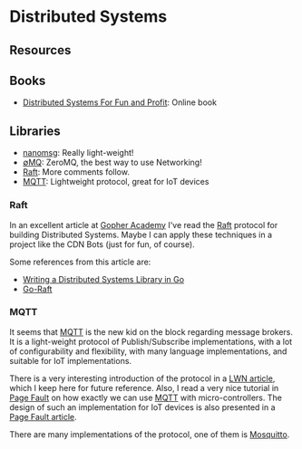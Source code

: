 Distributed Systems
===================

Resources
---------

Books
-----

 - [Distributed Systems For Fun and Profit](http://book.mixu.net/distsys/):
   Online book


Libraries
---------

 - [nanomsg][nanomsg]:  Really light-weight!
 - [∅MQ][zmq]:  ZeroMQ, the best way to use Networking!
 - [Raft][raft]:  More comments follow.
 - [MQTT][mqtt]:  Lightweight protocol, great for IoT devices


### Raft

In an excellent article at [Gopher Academy][gopher] I've read the [Raft][raft]
protocol for building Distributed Systems.  Maybe I can apply these techniques
in a project like the CDN Bots (just for fun, of course).

Some references from this article are:

 - [Writing a Distributed Systems Library in Go][article]
 - [Go-Raft][go-raft]


### MQTT

It seems that [MQTT][mqtt] is the new kid on the block regarding message brokers.
It is a light-weight protocol of Publish/Subscribe implementations, with a lot of
configurability and flexibility, with many language implementations, and suitable
for IoT implementations.

There is a very interesting introduction of the protocol in a
[LWN article](https://lwn.net/Articles/753705/), which I keep here for future
reference.  Also, I read a very nice tutorial in [Page Fault][pagefault-tutorial]
on how exactly we can use [MQTT][mqtt] with micro-controllers.
The design of such an implementation for IoT devices is also presented in a
[Page Fault article][pagefault-design].

[pagefault-tutorial]: https://pagefault.blog/2017/08/01/flash-sonoff-s20-wifi-outlet-with-custom-mqtt-firmware/
[pagefault-design]:   https://pagefault.blog/2017/03/02/using-local-mqtt-broker-for-cloud-and-interprocess-communication/

There are many implementations of the protocol, one of them is
[Mosquitto](http://mosquitto.org/).


[article]:	https://blog.gopheracademy.com/writing-a-distributed-systems-library/
[gopher]:	https://www.gopheracademy.com/
[raft]:		http://raftconsensus.github.io/
[go-raft]:	https://github.com/goraft/raft
[nanomsg]:	http://nanomsg.org/index.html
[zmq]:		http://zguide.zeromq.org/
[mqtt]:		http://mqtt.org/
